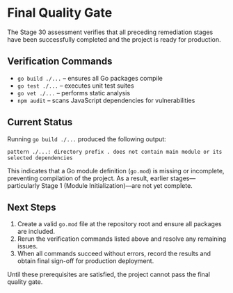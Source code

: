 # Final Quality Gate

The Stage 30 assessment verifies that all preceding remediation stages
have been successfully completed and the project is ready for production.

## Verification Commands

- `go build ./...` – ensures all Go packages compile
- `go test ./...` – executes unit test suites
- `go vet ./...` – performs static analysis
- `npm audit` – scans JavaScript dependencies for vulnerabilities

## Current Status

Running `go build ./...` produced the following output:

```text
pattern ./...: directory prefix . does not contain main module or its
selected dependencies
```

This indicates that a Go module definition (`go.mod`) is missing or
incomplete, preventing compilation of the project. As a result, earlier
stages—particularly Stage 1 (Module Initialization)—are not yet complete.

## Next Steps

1. Create a valid `go.mod` file at the repository root and ensure all
   packages are included.
2. Rerun the verification commands listed above and resolve any remaining
   issues.
3. When all commands succeed without errors, record the results and
   obtain final sign-off for production deployment.

Until these prerequisites are satisfied, the project cannot pass the
final quality gate.
